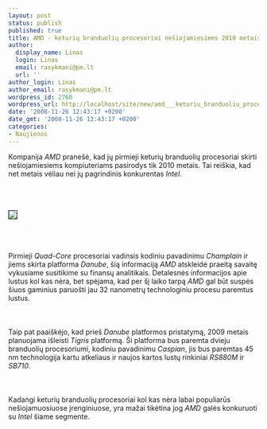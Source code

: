 ```yaml
---
layout: post
status: publish
published: true
title: AMD - keturių branduolių procesoriai nešiojamiesiems 2010 metais
author:
  display_name: Linas
  login: Linas
  email: rasykmani@pm.lt
  url: ''
author_login: Linas
author_email: rasykmani@pm.lt
wordpress_id: 2760
wordpress_url: http://localhost/site/new/amd___keturiu_branduoliu_procesoriai_nesiojamiesiems_2010_metais/
date: '2008-11-26 12:43:17 +0200'
date_gmt: '2008-11-26 12:43:17 +0200'
categories:
- Naujienos
---
```

<p>Kompanija <i>AMD</i> pranešė, kad jų pirmieji keturių branduolių procesoriai skirti nešiojamiesiems kompiuteriams pasirodys tik 2010 metais. Tai reiškia, kad net metais vėliau nei jų pagrindinis konkurentas <i>Intel</i>.<br />
<br><br />
<br>
<div class="imgright"><img src="http://technews.lt/upl/Failai/AMD_logo_us-en.gif" border="1"></div>
<p><br><br />
<br>Pirmieji <i>Quad-Core</i> procesoriai vadinsis kodiniu pavadinimu <i>Champlain</i> ir jiems skirta platforma <i>Danube</i>, šią informaciją <i>AMD</i> atskleidė praeitą savaitę vykusiame susitikime su finansų analitikais. Detalesnės informacijos apie lustus kol kas nėra, bet spėjama, kad per šį laiko tarpą <i>AMD</i> gal būt suspės šiuos gaminius paruošti jau 32 nanometrų technologiniu procesu paremtus lustus.<br />
<br><br />
<br>Taip pat paaiškėjo, kad prieš <i>Danube</i> platformos pristatymą, 2009 metais planuojama išleisti <i>Tigris</i> platformą. Ši platforma bus paremta dvieju branduolių procesoriumi, kodiniu pavadinimu <i>Caspian</i>, jis bus paremtas 45 nm technologija kartu atkeliaus ir naujos kartos lustų rinkiniai <i>RS880M</i> ir <i>SB710</i>.<br />
<br><br />
<br>Kadangi keturių branduolių procesoriai kol kas nėra labai populiarūs nešiojamuosiuose įrenginiuose, yra mažai tikėtina jog <i>AMD</i> galės konkuruoti su <i>Intel</i> šiame segmente.<br />
<br><br />
<br><br />
<br></p>
